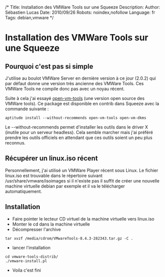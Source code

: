 /*
Title: Installation des VMWare Tools sur une Squeeze
Description: 
Author: Sébastien Lucas
Date: 2010/09/26
Robots: noindex,nofollow
Language: fr
Tags: debian,vmware
*/
# Installation des VMWare Tools sur une Squeeze

## Pourquoi c'est pas si simple
J'utilise au boulot VMWare Server en dernière version à ce jour (2.0.2) qui par défaut donne une version très ancienne des VMWare Tools. Ces VMWare Tools ne compile donc pas avec un noyau récent.

Suite à cela j'ai essayé [open-vm-tools](http://open-vm-tools.sourceforge.net/) (une version open source des VMWare tools). Ce package est disponible en contrib dans Squeeze avec la commande suivante :

```
aptitude install --without-recommends open-vm-tools open-vm-dkms
```

Le --without-recommends permet d'installer les outils dans le driver X (inutile pour un serveur headless). Cela semble marcher mais j'ai préféré prendre les outils officiels en attendant que ces outils soient un peu plus reconnus.

## Récupérer un linux.iso récent

Personnellement, j'ai utilisé un VMWare Player récent sous Linux. Le fichier linux.iso est trouvable dans le répertoire suivant /usr/share/vmware/isoimages si il n'existe pas il suffit de créer une nouvelle machine virtuelle debian par exemple et il va le télécharger automatiquement.

## Installation

* Faire pointer le lecteur CD virtuel de la machine virtuelle vers linux.iso
* Monter le cd dans la machine virtuelle
* Décompresser l'archive

```
tar xvzf /media/cdrom/VMwareTools-8.4.3-282343.tar.gz -C .
```

* lancer l'installation

```
cd vmware-tools-distrib/
./vmware-install.pl
```

* Voila c'est fini

